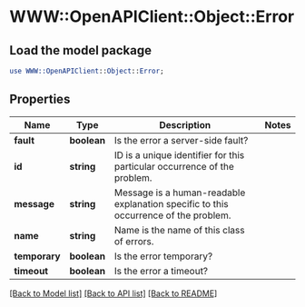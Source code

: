 # WWW::OpenAPIClient::Object::Error

## Load the model package
```perl
use WWW::OpenAPIClient::Object::Error;
```

## Properties
Name | Type | Description | Notes
------------ | ------------- | ------------- | -------------
**fault** | **boolean** | Is the error a server-side fault? | 
**id** | **string** | ID is a unique identifier for this particular occurrence of the problem. | 
**message** | **string** | Message is a human-readable explanation specific to this occurrence of the problem. | 
**name** | **string** | Name is the name of this class of errors. | 
**temporary** | **boolean** | Is the error temporary? | 
**timeout** | **boolean** | Is the error a timeout? | 

[[Back to Model list]](../README.md#documentation-for-models) [[Back to API list]](../README.md#documentation-for-api-endpoints) [[Back to README]](../README.md)



